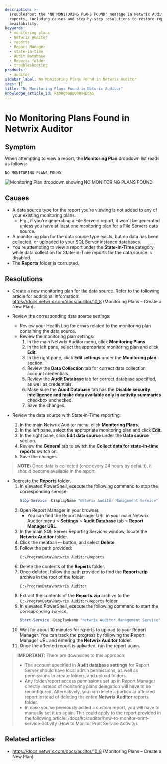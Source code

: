 ```yaml
---
description: >-
  Troubleshoot the "NO MONITORING PLANS FOUND" message in Netwrix Auditor
  reports, including causes and step-by-step resolutions to restore report
  availability.
keywords:
  - monitoring plans
  - Netwrix Auditor
  - reports
  - Report Manager
  - state-in-time
  - Audit Database
  - Reports folder
  - troubleshooting
products:
  - auditor
sidebar_label: No Monitoring Plans Found in Netwrix Auditor
tags: []
title: "No Monitoring Plans Found in Netwrix Auditor"
knowledge_article_id: kA00g000000H9eLCAS
---
```


# No Monitoring Plans Found in Netwrix Auditor

## Symptom

When attempting to view a report, the **Monitoring Plan** dropdown list reads as follows:

```
NO MONITORING PLANS FOUND
```

![Monitoring Plan dropdown showing NO MONITORING PLANS FOUND](images/ka04u00000117TM_0EM4u000008M6Wx.png)

## Causes

- A data source type for the report you're viewing is not added to any of your existing monitoring plans.
  - E.g., if you're generating a File Servers report, it won't be generated unless you have at least one monitoring plan for a File Servers data source.
- A monitoring plan for the data source type exists, but no data has been collected, or uploaded to your SQL Server instance databases.
- You're attempting to view a report under the **State-in-Time** category, while data collection for State-in-Time reports for the data source is disabled.
- The **Reports** folder is corrupted.

## Resolutions

- Create a new monitoring plan for the data source. Refer to the following article for additional information: https://docs.netwrix.com/docs/auditor/10_8 (Monitoring Plans – Create a New Plan).

- Review the corresponding data source settings:
  - Review your Health Log for errors related to the monitoring plan containing the data source.
  - Review the monitoring plan settings:
    1. In the main Netwrix Auditor menu, click **Monitoring Plans**.
    2. In the left pane, select the appropriate monitoring plan and click **Edit**.
    3. In the right pane, click **Edit settings** under the **Monitoring plan** section.
    4. Review the **Data Collection** tab for correct data collection account credentials.
    5. Review the **Audit Database** tab for correct database specified, as well as credentials.
    6. Make sure the **Audit Database** tab has the **Disable security intelligence and make data available only in activity summaries** checkbox unchecked.
    7. Save the changes.

- Review the data source with State-in-Time reporting:
  1. In the main Netwrix Auditor menu, click **Monitoring Plans**.
  2. In the left pane, select the appropriate monitoring plan and click **Edit**.
  3. In the right pane, click **Edit data source** under the **Data source** section.
  4. Review the **General** tab to switch the **Collect data for state-in-time reports** switch on.
  5. Save the changes.

> **NOTE:** Once data is collected (once every 24 hours by default), it should become available in the report.

- Recreate the **Reports** folder.
  1. In elevated PowerShell, execute the following command to stop the corresponding service:
     ```powershell
     Stop-Service -DisplayName "Netwrix Auditor Management Service"
     ```
  2. Open Report Manager in your browser.
     - You can find the Report Manager URL in your main Netwrix Auditor menu > **Settings** > **Audit Database** tab > **Report Manager URL**.
  3. In the main SQL Server Reporting Services window, locate the **Netwrix Auditor** folder.
  4. Click the meatball **⸱⸱⸱** button, and select **Delete**.
  5. Follow the path provided:
     ```text
     C:\ProgramData\Netwrix Auditor\Reports
     ```
  6. Delete the contents of the **Reports** folder.
  7. Once deleted, follow the path provided to find the **Reports.zip** archive in the root of the folder:
     ```text
     C:\ProgramData\Netwrix Auditor
     ```
  8. Extract the contents of the **Reports.zip** archive to the `C:\ProgramData\Netwrix Auditor\Reports` folder.
  9. In elevated PowerShell, execute the following command to start the corresponding service:
     ```powershell
     Start-Service -DisplayName "Netwrix Auditor Management Service"
     ```
  10. Wait for about 10 minutes for reports to upload to your Report Manager. You can track the progress by following the Report Manager URL and entering the **Netwrix Auditor** folder.
  11. Once the affected report is uploaded, run the report again.

> **IMPORTANT:** There are downsides to this approach:
>
> - The account specified in **Audit database settings** for Report Server should have local admin permissions, as well as permissions to create folders, and upload folders.
> - Any folder/report access permissions set up in Report Manager directly instead of monitoring plans delegation will have to be reconfigured. Alternatively, you can delete a particular affected report instead of deleting the entire **Netwrix Auditor** reports folder.
> - In case you've previously added a custom report, you will have to manually set it up again. This could apply to the report provided in the following article: /docs/kb/auditor/how-to-monitor-print-service-activity (How to Monitor Print Service Activity).

## Related articles

- https://docs.netwrix.com/docs/auditor/10_8 (Monitoring Plans – Create a New Plan)
